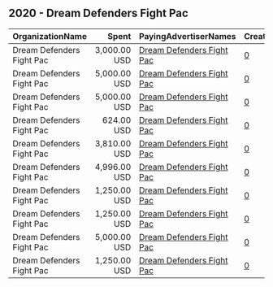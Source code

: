 ## 2020 - Dream Defenders Fight Pac 
|OrganizationName|Spent|PayingAdvertiserNames|CreativeUrls|Impressions|Genders|AgeBrackets|CountryCodes|BillingAddresses|CandidateBallotInformation|
|:---|---:|:---|:---|---:|:---|:---|:---|:---|:---|
|Dream Defenders Fight Pac|3,000.00 USD|[Dream Defenders Fight Pac](2020/Dream_Defenders_Fight_Pac.md)|[0](https://www.snap.com/political-ads/asset/47d83e0eb79f11643bd3e3223a3a52a322bc38552f79cfa47efd7a68a815bb4c?mediaType=mp4)|745,193||18-35|united states|US|Presidential Election|
|Dream Defenders Fight Pac|5,000.00 USD|[Dream Defenders Fight Pac](2020/Dream_Defenders_Fight_Pac.md)|[0](https://www.snap.com/political-ads/asset/37d0906e7e1607e0412cad3b0d57efca2daf90db98f8015d9a6c7a0ab8804226?mediaType=jpg)|1,011,320||18-36|united states|US||
|Dream Defenders Fight Pac|5,000.00 USD|[Dream Defenders Fight Pac](2020/Dream_Defenders_Fight_Pac.md)|[0](https://www.snap.com/political-ads/asset/37d0906e7e1607e0412cad3b0d57efca2daf90db98f8015d9a6c7a0ab8804226?mediaType=jpg)|1,036,151||18-36|united states|US||
|Dream Defenders Fight Pac|624.00 USD|[Dream Defenders Fight Pac](2020/Dream_Defenders_Fight_Pac.md)|[0](https://www.snap.com/political-ads/asset/8c131b0ae5cfcdc9871495fad5ac619643a4438784373876e7275f06664487ef?mediaType=jpg)|411,567|||united states|US|Trump|
|Dream Defenders Fight Pac|3,810.00 USD|[Dream Defenders Fight Pac](2020/Dream_Defenders_Fight_Pac.md)|[0](https://www.snap.com/political-ads/asset/a11796593f8ca04582b6490d0f3cbc62d29c2f3c46b6100f099e800900aa73d7?mediaType=png)|490,596||18+|united states|US|Biden vs Trump|
|Dream Defenders Fight Pac|4,996.00 USD|[Dream Defenders Fight Pac](2020/Dream_Defenders_Fight_Pac.md)|[0](https://www.snap.com/political-ads/asset/12f1a183647d5479c2a0e5ed7c51be302d149b2c9b3f7560444044c17bfe8a6b?mediaType=png)|1,956,223||40-|united states|US|Youth Voters|
|Dream Defenders Fight Pac|1,250.00 USD|[Dream Defenders Fight Pac](2020/Dream_Defenders_Fight_Pac.md)|[0](https://www.snap.com/political-ads/asset/b7d50b693d67c9bc7364c573f556c7cb1918fff8bb3aec2f731f4dafe87fab80?mediaType=mp4)|295,334||18-35|united states|US|Biden|
|Dream Defenders Fight Pac|1,250.00 USD|[Dream Defenders Fight Pac](2020/Dream_Defenders_Fight_Pac.md)|[0](https://www.snap.com/political-ads/asset/aae30cf8232342636baf5ffc7593aa958471f2cb079eed880b7a7ee8d9f4fec4?mediaType=mp4)|309,728||18-35|united states|US|Biden|
|Dream Defenders Fight Pac|5,000.00 USD|[Dream Defenders Fight Pac](2020/Dream_Defenders_Fight_Pac.md)|[0](https://www.snap.com/political-ads/asset/472c7a8ae7afc70a5c4700aa8cc945515fd69703156737f8fc1e7c964e1ca4b5?mediaType=jpg)|2,097,132||18-35|united states|US|Trump|
|Dream Defenders Fight Pac|1,250.00 USD|[Dream Defenders Fight Pac](2020/Dream_Defenders_Fight_Pac.md)|[0](https://www.snap.com/political-ads/asset/6a884ff1c2e2ea803fecb60569be85a2e5d18b831f97cb09158f501f2e163246?mediaType=mp4)|286,990||18-35|united states|US|Biden|

